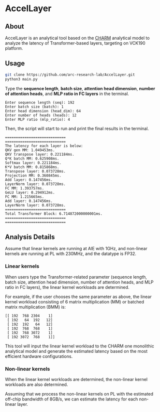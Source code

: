 # AccelLayer

## About
AccelLayer is an analytical tool based on the [CHARM][1] analytical model to analyze the latency of Transformer-based layers, targeting on VCK190 platform.

[1]:https://github.com/arc-research-lab/CHARM

## Usage

```bash
git clone https://github.com/arc-research-lab/AccelLayer.git
python3 main.py
```

Type the **sequence length**, **batch size**, **attention head dimension**, **number of attention heads**, and **MLP ratio in FC layers** in the terminal.

```teiminal
Enter sequence length (seq): 192
Enter batch size (batch): 1
Enter head dimension (head_dim): 64
Enter number of heads (heads): 12
Enter MLP ratio (mlp_ratio): 4
```
Then, the script will start to run and print the final results in the terminal.

```teiminal
============================
============================
The latency for each layer is below:
QKV gen MM: 1.049453ms.
QKV transpose layer: 0.221184ms.
Q*K batch MM: 0.625908ms.
Softmax layer: 0.221184ms.
K*V batch MM: 0.815868ms.
Transpose layer: 0.073728ms.
Projection MM: 0.360845ms.
Add layer: 0.147456ms.
LayerNorm layer: 0.073728ms.
FC MM: 1.393757ms.
GeLU layer: 0.294912ms.
FC MM: 1.215665ms.
Add layer: 0.147456ms.
LayerNorm layer: 0.073728ms.
============================
Total Transformer Block: 6.714872000000001ms.
============================
============================
```
## Analysis Details

Assume that linear kernels are running at AIE with 1GHz, and non-linear kernels are running at PL with 230MHz, and the datatype is FP32.
### Linear kernels

When users type the Transformer-related parameter (sequence length, batch size, attention head dimension, number of attention heads, and MLP ratio in FC layers), the linear kernel workloads are determined.

For example, if the user chooses the same parameter as above, the linear kernel workload consisting of 6 matrix multiplication (MM) or batched matrix multiplication (BMM) is:
```terminal
[[ 192  768 2304    1]
 [ 192   64  192   12]
 [ 192  192   64   12]
 [ 192  768  768    1]
 [ 192  768 3072    1]
 [ 192 3072  768    1]]
```

This tool will input the linear kernel workload to the CHARM one monolithic analytical model and generate the estimated latency based on the most efficient hardware configurations.

### Non-linear kernels

When the linear kernel workloads are determined, the non-linear kernel workloads are also determined. 

Assuming that we process the non-linear kernels on PL with the estimated off-chip bandwidth of 8GB/s, we can estimate the latency for each non-linear layer.